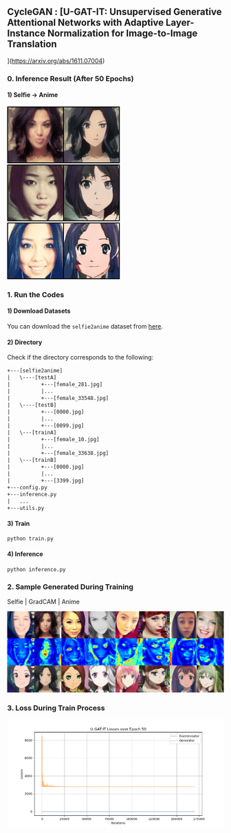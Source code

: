 ## CycleGAN : [U-GAT-IT: Unsupervised Generative Attentional Networks with Adaptive Layer-Instance Normalization for Image-to-Image Translation
](https://arxiv.org/abs/1611.07004)

### 0. Inference Result (After 50 Epochs)
#### 1) Selfie -> Anime
<img src = './results/inference/U-GAT-IT_Selfie2Anime_Results_013.png'>
<img src = './results/inference/U-GAT-IT_Selfie2Anime_Results_042.png'>
<img src = './results/inference/U-GAT-IT_Selfie2Anime_Results_100.png'>

### 1. Run the Codes
#### 1) Download Datasets
You can download the `selfie2anime` dataset from [here](https://drive.google.com/file/d/1xOWj1UVgp6NKMT3HbPhBbtq2A4EDkghF/view).

#### 2) Directory
Check if the directory corresponds to the following:
```
+---[selfie2anime]
|   \----[testA]
|          +---[female_281.jpg]
|          |...
|          +---[female_33548.jpg]
|   \----[testB]
|          +---[0000.jpg]
|          |...
|          +---[0099.jpg]
|   \---[trainA]
|          +---[female_10.jpg]
|          |...
|          +---[female_33638.jpg]
|   \---[trainB]
|          +---[0000.jpg]
|          |...
|          +---[3399.jpg]
+---config.py
+---inference.py
|   ...
+---utils.py
```
#### 3) Train
```
python train.py
```
#### 4) Inference
```
python inference.py
```

### 2. Sample Generated During Training
Selfie | GradCAM | Anime

<img src = './results/samples/U-GAT-IT_Samples_Epoch_049.png'>

### 3. Loss During Train Process
<img src = './results/plots/U-GAT-IT_Losses_Epoch_50.png'>

